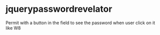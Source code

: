 jquerypasswordrevelator
=======================

Permit with a button in the field to see the password when user click on it like W8